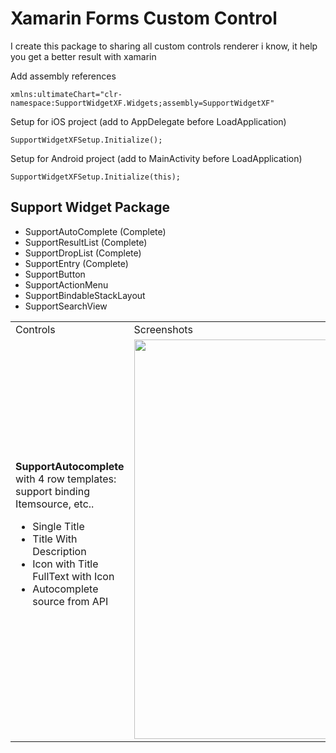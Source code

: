 # Xamarin Forms Custom Control
I create this package to sharing all custom controls renderer i know, it help you get a better result with xamarin

Add assembly references

    xmlns:ultimateChart="clr-namespace:SupportWidgetXF.Widgets;assembly=SupportWidgetXF"

Setup for iOS project (add to AppDelegate before LoadApplication)

    SupportWidgetXFSetup.Initialize();

Setup for Android project (add to MainActivity before LoadApplication)

    SupportWidgetXFSetup.Initialize(this);
## Support Widget Package

 - SupportAutoComplete (Complete)
 - SupportResultList (Complete)
 - SupportDropList (Complete)
 - SupportEntry (Complete)
 - SupportButton
 - SupportActionMenu
 - SupportBindableStackLayout
 - SupportSearchView
  
<table>
	<tr>
		<td>Controls</td>
		<td>Screenshots</td>
	</tr>
	<tr>
		<td>
			<b>SupportAutocomplete</b> with 4 row templates: support binding Itemsource, etc..
			<ul>
				<li>Single Title</li>
				<li>Title With Description</li>
				<li>Icon with Title</li>
				<lip>FullText with Icon</li>
				<li>Autocomplete source from API</li>
			</ul>
		</td>
		<td><img src="https://github.com/bulubuloa/SupportWidgetXF/blob/master/ScreenShots/demo_autocomplete.gif" width="324" height="639" /></td>
	</tr>
</table>
